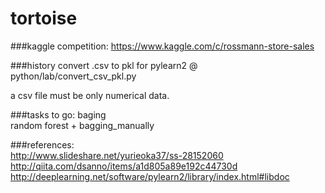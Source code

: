 # tortoise

###kaggle competition:
https://www.kaggle.com/c/rossmann-store-sales  

###history
convert .csv to pkl for pylearn2
@ python/lab/convert_csv_pkl.py

a csv file must be only numerical data.


###tasks to go:
baging  
random forest + bagging_manually


###references:  
http://www.slideshare.net/yurieoka37/ss-28152060  
http://qiita.com/dsanno/items/a1d805a89e192c44730d  
http://deeplearning.net/software/pylearn2/library/index.html#libdoc
